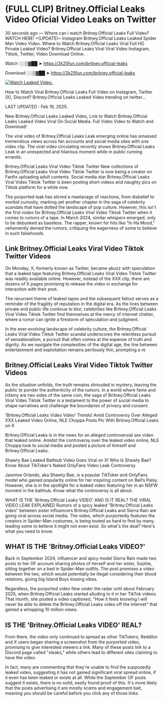 # (FULL CLIP) Britney.Official Leaks Video Oficial Video Leaks on Twitter

30 seconds ago — Where can i watch Britney.Official Leaks Full Video? WATCH HERE! +(UPDATE)~ Instagram Britney.Official Leaks Leaked Spider Man Video Video. Where to Watch Britney.Official Leaks Viral Full HD Private Leaked Video? Britney.Official Leaks Viral Viral Video Instagram, Tiktok, Twitter, Video Download Online.

Watch ░░▒▓██ ➤ https://2k25fun.com/britney.official-leaks

Download ░░▒▓██ ➤ https://2k25fun.com/britney.official-leaks

[![Watch Leaked Video.](https://miro.medium.com/v2/resize:fit:828/format:webp/1*cilzJN44JGOrTw9NJCrNHA.gif "Watch Leaked Video")](https://2k25fun.com/britney.official-leaks)

How to Watch Viral Britney.Official Leaks Full Video on Instagram, Twitter (X), Discord? Britney.Official Leaks Leaked Video trending on twitter...

LAST UPDATED : Feb 16, 2025.

New Britney.Official Leaks Leaked Video, Link to Watch Britney.Official Leaks Leaked Video Viral On Social Media. Full Video Video to Watch and Download!

The viral video of Britney.Official Leaks Leak emerging online has amassed tremendous views across fan accounts and social media sites with one video clip. The viral video circulating recently shows Britney.Official Leaks Leak in an unexpected and hilarious moment while in public running errands.

Britney.Official Leaks Viral Video Tiktok Twitter New collections of Britney.Official Leaks Viral Video Tiktok Twitter is now being a creator on Fanfix uploading adult contents. Social media star Britney.Official Leaks Viral Video Tiktok Twitter is been posting short videos and naughty pics on Tiktok platform for a while now.

The purported leak has stirred a maelanage of reactions, from disbelief to morbid curiosity, marking yet another chapter in the saga of celebrity scandals that have dotted the landscape of pop culture. However, this isn't the first rodeo for Britney.Official Leaks Viral Video Tiktok Twitter when it comes to rumors of a tape. In March 2024, similar whispers emerged, only to be debunked as baseless. The rapper, known for hits like "In Ha Mood," vehemently denied the rumors, critiquing the eagerness of some to believe in such falsehoods.

## Link Britney.Official Leaks Viral Video Tiktok Twitter Videos

On Monday, X, formerly known as Twitter, became abuzz with speculation that a leaked tape featuring Britney.Official Leaks Viral Video Tiktok Twitter was readily available online. However, instead of the XXX clip, there are dozens of X pages promising to release the video in exchange for interaction with their post.

The recurrent theme of leaked tapes and the subsequent fallout serves as a reminder of the fragility of reputation in the digital era. As the lines between private and public life continue to blur, celebrities like Britney.Official Leaks Viral Video Tiktok Twitter find themselves at the mercy of internet chatter, where a rumor can ignite a firestorm of speculation and judgment.

In the ever-evolving landscape of celebrity culture, the Britney.Official Leaks Viral Video Tiktok Twitter scandal underscores the relentless pursuit of sensationalism, a pursuit that often comes at the expense of truth and dignity. As we navigate the complexities of the digital age, the line between entertainment and exploitation remains perilously thin, prompting a re

##  Britney.Official Leaks Viral Video Tiktok Twitter Videos

As the situation unfolds, the truth remains shrouded in mystery, leaving the public to ponder the authenticity of the rumors. In a world where fame and infamy are two sides of the same coin, the saga of Britney.Official Leaks Viral Video Tiktok Twitter is a testament to the power of social media to shape narratives and challenge the boundaries of privacy and consent.

'Britney.Official Leaks Video Video' Trends! Amid Controversy Over Alleged XXX Leaked Video Online, NLE Choppa Posts Pic With Britney.Official Leaks on X

Britney.Official Leaks is in the news for an alleged controversial sex video that leaked online. Amidst the controversy over the leaked video online, NLE Choppa took to social media and posted a picture of himself and Britney.Official Leaks.

Shawty Bae Leaked Bathtub Video Goes Viral on X! Who Is Shawty Bae? Know About TikToker’s Naked OnlyFans Video Leak Controversy

Jasmine Orlando, aka Shawty Bae, is a popular TikToker and OnlyFans model who gained popularity online for her inspiring content on Bell’s Palsy. However, she is in the spotlight for a leaked video featuring her in an NSFW moment in the bathtub. Know what the controversy is all about.

WHAT IS THE 'Britney.Official Leaks VIDEO' AND IS IT REAL? THE VIRAL VIDEO LEAK EXPLAINED Rumors of a spicy leaked "Britney.Official Leaks video" between sister influencers Britney.Official Leaks and Sierra Rain are going viral across social media. The video, which purportedly features the creators in Spider-Man costumes, is being touted as hard to find by many, leading some to believe it might not even exist. So what's the deal? Here's what you need to know.

## WHAT IS THE 'Britney.Official Leaks VIDEO?'

Back in September 2024, influencer and spicy model Sierra Rain made two posts to her OF account sharing photos of herself and her sister, Sophie, sitting together on a bed in Spider-Man outfits. The post promises a video between the two, which would potentially be illegal considering their blood relations, giving big Island Boys kissing vibes.

Regardless, the purported video flew under the radar until about February 2025, when Britney.Official Leaks started alluding to it in her TikTok videos. That month, she posted a video captioned, "How it feels knowing I will never be able to delete the Britney.Official Leaks video off the internet" that gained a whopping 10 million views.

## IS THE 'Britney.Official Leaks VIDEO' REAL?

From there, the video only continued to spread as other TikTokers, Redditor and X users began sharing a screenshot from the purported video, promising to give interested viewers a link. Many of these posts link to a Discord page called "xleaks," while others lead to different sites claiming to have the video.

In fact, many are commenting that they're unable to find the supposedly leaked video, suggesting it has not gained significant viral spread online, if it even has been leaked or exists at all. While the September OF posts suggest it exists, there is no solid, easily found proof of this. It's more likely that the posts advertising it are mostly scams and engagement bait, meaning you should be careful before you click any of those links.
